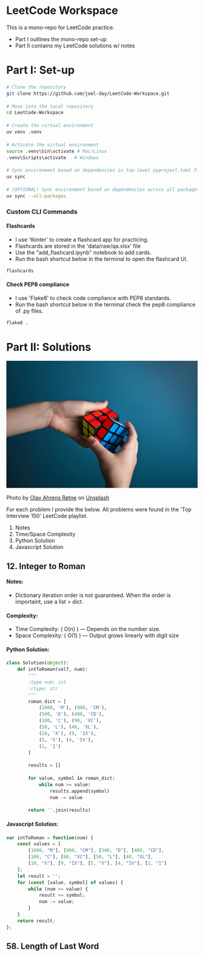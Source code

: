 # LeetCode Workspace

This is a mono-repo for LeetCode practice.

- Part I outlines the mono-repo set-up
- Part II contains my LeetCode solutions w/ notes

# Part I: Set-up

```bash
# Clone the repository
git clone https://github.com/joel-day/LeetCode-Workspace.git

# Move into the local repository
cd LeetCode-Workspace

# Create the virtual environment
uv venv .venv

# Activate the virtual environment
source .venv\bin\activate # Mac/Linux
.venv\Scripts\activate   # Windows

# Sync environment based on dependencies in top-level pyproject.toml file
uv sync

# (OPTIONAL) Sync environment based on dependencies across all packages' pyproject.toml files
uv sync --all-packages
```
### Custom CLI Commands
#### Flashcards

- I use 'tkinter' to create a flashcard app for practicing.
- Flashcards are stored in the 'data/raw/qa.xlsx' file
- Use the "add_flashcard.ipynb" notebook to add cards.
- Run the bash shortcut below in the terminal to open the flashcard UI.
```bash
flashcards
```

#### Check PEP8 compliance

- I use 'Flake8' to check code compliance with PEP8 standards.
- Run the bash shortcut below in the terminal check the pep8 compliance of .py files.
```bash
flake8 .
```
# Part II: Solutions

![Solution Image](data/raw/sol.jpg)

Photo by <a href="https://unsplash.com/@olav_ahrens?utm_content=creditCopyText&utm_medium=referral&utm_source=unsplash">Olav Ahrens Røtne</a> on <a href="https://unsplash.com/photos/person-playing-magic-cube-4Ennrbj1svk?utm_content=creditCopyText&utm_medium=referral&utm_source=unsplash">Unsplash</a>

For each problem I provide the below. All problems were found in the 'Top Interview 150' LeetCode playlist.
      
1) Notes
2) Time/Space Complexity
3) Python Solution
4) Javascript Solution


## 12. Integer to Roman
#### Notes:
- Dictionary iteration order is not guaranteed. When the order is importaint, use a list > dict.

#### Complexity:
 - Time Complexity: ( O(n) ) — Depends on the number size.
 - Space Complexity: ( O(1) ) — Output grows linearly with digit size

#### Python Solution: 
```python
class Solution(object):
    def intToRoman(self, num):
        """
        :type num: int
        :rtype: str
        """
        roman_dict = [
            (1000, 'M'), (900, 'CM'),
            (500, 'D'), (400, 'CD'),
            (100, 'C'), (90, 'XC'),
            (50, 'L'), (40, 'XL'),
            (10, 'X'), (9, 'IX'),
            (5, 'V'), (4, 'IV'),
            (1, 'I')
        ]

        results = []

        for value, symbol in roman_dict:
            while num >= value:
                results.append(symbol)
                num -= value

        return ''.join(results)
```
#### Javascript Solution:
```javascript
var intToRoman = function(num) {
    const values = [
        [1000, "M"], [900, "CM"], [500, "D"], [400, "CD"],
        [100, "C"], [90, "XC"], [50, "L"], [40, "XL"],
        [10, "X"], [9, "IX"], [5, "V"], [4, "IV"], [1, "I"]
    ];
    let result = '';
    for (const [value, symbol] of values) {
        while (num >= value) {
            result += symbol;
            num -= value;
        }
    }
    return result;
};
```


## 58. Length of Last Word
